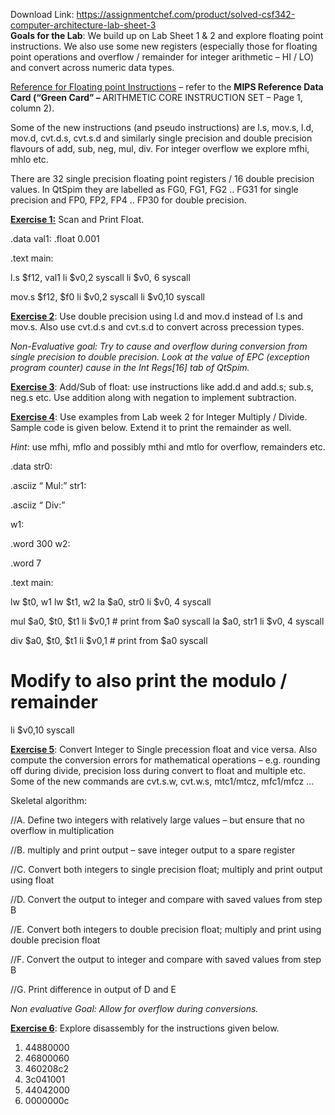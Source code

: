 Download Link: https://assignmentchef.com/product/solved-csf342-computer-architecture-lab-sheet-3
<br>
<strong style="font-family: -apple-system, BlinkMacSystemFont, 'Segoe UI', Roboto, Oxygen-Sans, Ubuntu, Cantarell, 'Helvetica Neue', sans-serif;">Goals for the Lab</strong><span style="font-family: -apple-system, BlinkMacSystemFont, 'Segoe UI', Roboto, Oxygen-Sans, Ubuntu, Cantarell, 'Helvetica Neue', sans-serif;">: We build up on Lab Sheet 1 &amp; 2 and explore floating point instructions. We also use some new registers (especially those for floating point operations and overflow / remainder for integer arithmetic – HI / LO) and convert across numeric data types.</span>

<u>Reference for Floating point Instructions</u> – refer to the <strong>MIPS Reference Data Card (“Green Card” – </strong>ARITHMETIC CORE INSTRUCTION SET – Page 1, column 2).

Some of the new instructions (and pseudo instructions) are l.s, mov.s, l.d, mov.d, cvt.d.s, cvt.s.d and similarly single precision and double precision flavours of add, sub, neg, mul, div. For integer overflow we explore mfhi, mhlo etc.




There are 32 single precision floating point registers / 16 double precision values. In QtSpim they are labelled as FG0, FG1, FG2 .. FG31 for single precision and FP0, FP2, FP4 .. FP30 for double precision.




<strong><u>Exercise 1:</u></strong> Scan and Print Float.

.data val1:     .float 0.001

.text main:

l.s $f12, val1 li $v0,2 syscall  li $v0, 6 syscall

mov.s $f12, $f0 li $v0,2 syscall  li $v0,10 syscall







<strong><u>Exercise 2</u></strong>: Use double precision using l.d and mov.d instead of l.s and mov.s. Also use cvt.d.s and cvt.s.d to convert across precession types.

<em>Non-Evaluative goal: Try to cause and overflow during conversion from single precision to double precision. Look at the value of EPC (exception program counter) cause in the Int Regs[16] tab of QtSpim. </em>




<strong><u>Exercise 3</u></strong>: Add/Sub of float: use instructions like add.d and add.s; sub.s, neg.s etc. Use addition along with negation to implement subtraction.




<strong><u>Exercise 4</u></strong>: Use examples from Lab week 2 for Integer Multiply / Divide. Sample code is given below. Extend it to print the remainder as well.

<em>Hint</em>: use mfhi, mflo and possibly mthi and mtlo for overflow, remainders etc.




.data str0:

.asciiz “
Mul:” str1:

.asciiz “
Div:”

w1:

.word 300 w2:

.word 7

.text main:

lw $t0, w1 lw $t1, w2  la $a0, str0 li $v0, 4 syscall

mul $a0, $t0, $t1 li $v0,1   # print from $a0 syscall  la $a0, str1 li $v0, 4 syscall

div $a0, $t0, $t1 li $v0,1   # print from $a0 syscall




# Modify to also print the modulo / remainder

li $v0,10 syscall




<strong><u>Exercise 5</u></strong>: Convert Integer to Single precession float and vice versa. Also compute the conversion errors for mathematical operations – e.g. rounding off during divide, precision loss during convert to float and multiple etc. Some of the new commands are cvt.s.w,  cvt.w.s, mtc1/mtcz, mfc1/mfcz …




Skeletal algorithm:

//A. Define two integers with relatively large values – but ensure that no overflow in multiplication

//B.  multiply and print output – save integer output to a spare register

//C.  Convert both integers to single precision float; multiply and print output using float

//D. Convert the output to integer and compare with saved values from step B

//E. Convert both integers to double precision float; multiply and print using double precision float

//F. Convert the output to integer and compare with saved values from step B

//G. Print difference in output of D and E







<em>Non evaluative Goal: Allow for overflow during conversions.</em>




<strong><u>Exercise 6</u></strong>: Explore disassembly for the instructions given below.

<ol>

 <li>44880000</li>

 <li>46800060</li>

 <li>460208c2</li>

 <li>3c041001</li>

 <li>44042000</li>

 <li>0000000c</li>

</ol>





